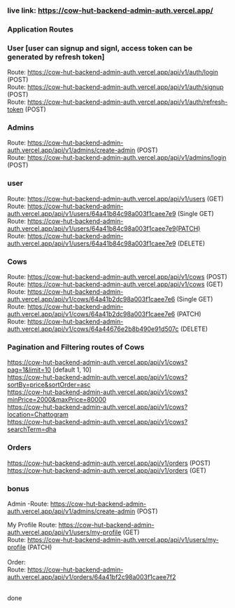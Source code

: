 ### live link: https://cow-hut-backend-admin-auth.vercel.app/

### Application Routes

### User [user can signup and signI, access token can be generated by refresh token]
Route: https://cow-hut-backend-admin-auth.vercel.app/api/v1/auth/login (POST) <br>
Route: https://cow-hut-backend-admin-auth.vercel.app/api/v1/auth/signup (POST) <br>
Route: https://cow-hut-backend-admin-auth.vercel.app/api/v1/auth/refresh-token (POST) <br>
###  Admins
Route: https://cow-hut-backend-admin-auth.vercel.app/api/v1/admins/create-admin (POST) <br>
Route: https://cow-hut-backend-admin-auth.vercel.app/api/v1/admins/login (POST) <br>

### user
Route: https://cow-hut-backend-admin-auth.vercel.app/api/v1/users (GET) <br>
Route: https://cow-hut-backend-admin-auth.vercel.app/api/v1/users/64a41b84c98a003f1caee7e9 (Single GET) <br>
Route: https://cow-hut-backend-admin-auth.vercel.app/api/v1/users/64a41b84c98a003f1caee7e9(PATCH) <br>
Route: https://cow-hut-backend-admin-auth.vercel.app/api/v1/users/64a41b84c98a003f1caee7e9 (DELETE) <br>

###   Cows
Route: https://cow-hut-backend-admin-auth.vercel.app/api/v1/cows (POST)<br>
Route: https://cow-hut-backend-admin-auth.vercel.app/api/v1/cows (GET)<br>
Route: https://cow-hut-backend-admin-auth.vercel.app/api/v1/cows/64a41b2dc98a003f1caee7e6 (Single GET)  <br>
Route: https://cow-hut-backend-admin-auth.vercel.app/api/v1/cows/64a41b2dc98a003f1caee7e6 (PATCH)  <br>
Route: https://cow-hut-backend-admin-auth.vercel.app/api/v1/cows/64a44676e2b8b490e91d507c (DELETE)  <br>

### Pagination and Filtering routes of Cows
https://cow-hut-backend-admin-auth.vercel.app/api/v1/cows?pag=1&limit=10   [default 1, 10] <br>
https://cow-hut-backend-admin-auth.vercel.app/api/v1/cows?sortBy=price&sortOrder=asc<br>
https://cow-hut-backend-admin-auth.vercel.app/api/v1/cows?minPrice=2000&maxPrice=80000<br>
https://cow-hut-backend-admin-auth.vercel.app/api/v1/cows?location=Chattogram<br>
https://cow-hut-backend-admin-auth.vercel.app/api/v1/cows?searchTerm=dha<br>
###  Orders
https://cow-hut-backend-admin-auth.vercel.app/api/v1/orders (POST) <br>
https://cow-hut-backend-admin-auth.vercel.app/api/v1/orders (GET) <br>
### bonus
Admin
-Route: https://cow-hut-backend-admin-auth.vercel.app/api/v1/admins/create-admin (POST)  <br>

My Profile
Route: https://cow-hut-backend-admin-auth.vercel.app/api/v1/users/my-profile (GET)  <br>
Route: https://cow-hut-backend-admin-auth.vercel.app/api/v1/users/my-profile (PATCH)  <br> 
<br>
Order:<br>
Route: https://cow-hut-backend-admin-auth.vercel.app/api/v1/orders/64a41bf2c98a003f1caee7f2 <br>

<br>
done